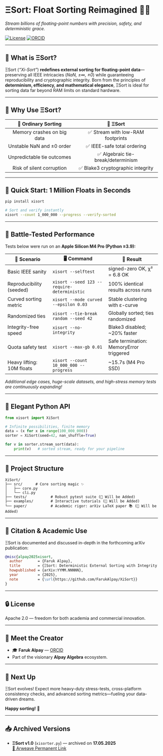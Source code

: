 # ΞSort: Float Sorting Reimagined 🎲✨

*Stream billions of floating-point numbers with precision, safety, and deterministic grace.*

[![License](https://img.shields.io/github/license/FarukAlpay/XiSort)](https://github.com/FarukAlpay/XiSort/blob/main/LICENSE)
[![ORCID](https://img.shields.io/badge/ORCID-0009--0009--2207--6528-brightgreen?logo=orcid&logoColor=white)](https://orcid.org/0009-0009-2207-6528)

---

## 🌌 What is ΞSort?

ΞSort (*“Xi-Sort”*) **redefines external sorting for floating-point data**—preserving all IEEE intricacies (*NaN, ±∞, ±0*) while guaranteeing reproducibility and cryptographic integrity. Born from the principles of **determinism, efficiency, and mathematical elegance**, ΞSort is ideal for sorting data far beyond RAM limits on standard hardware.

---

## 🚩 Why Use ΞSort?

| 🐢 Ordinary Sorting             | 🚀 **ΞSort**                      |
|:------------------------------:|:---------------------------------:|
| Memory crashes on big data     | ✅ Stream with low-RAM footprints  |
| Unstable NaN and ±0 order      | ✅ IEEE-safe total ordering        |
| Unpredictable tie outcomes     | ✅ Algebraic tie-break/determinism |
| Risk of silent corruption      | ✅ Blake3 cryptographic integrity  |

---

## 🎯 Quick Start: 1 Million Floats in Seconds

```bash
pip install xisort

# Sort and verify instantly
xisort --count 1_000_000 --progress --verify-sorted
```

---

## 🚧 Battle-Tested Performance

Tests below were run on an **Apple Silicon M4 Pro (Python ≥3.9):**

| 🧪 Scenario                | 🖥 Command                                 | 📌 Result                              |
|---------------------------|-------------------------------------------|----------------------------------------|
| Basic IEEE sanity         | `xisort --selftest`                       | signed-zero OK, χ² = 6.8 OK            |
| Reproducibility (seeded)  | `xisort --seed 123 --require-deterministic`| 100% identical results across runs     |
| Curved sorting metric     | `xisort --mode curved --epsilon 0.03`      | Stable clustering with ε-curve         |
| Randomized ties           | `xisort --tie-break random --seed 42`      | Globally sorted; ties randomized       |
| Integrity-free speed      | `xisort --no-integrity`                   | Blake3 disabled; ~20% faster           |
| Quota safety test         | `xisort --max-gb 0.01`                    | Safe termination: MemoryError triggered|
| Heavy lifting: 10M floats | `xisort --count 10_000_000 --progress`    | ~15.7s (M4 Pro SSD)                    |

*Additional edge cases, huge-scale datasets, and high-stress memory tests are continuously expanding!*

---

## 🔮 Elegant Python API

```python
from xisort import XiSort

# Infinite possibilities, finite memory
data = (x for x in range(100_000_000))
sorter = XiSort(seed=42, nan_shuffle=True)

for v in sorter.stream_sort(data):
    print(v)   # sorted stream, ready for your pipeline
```

---

## 📂 Project Structure

```
XiSort/
├── src/      # Core sorting magic ✨
│   ├── core.py
│   └── cli.py
├── tests/           # Robust pytest suite (🐣 Will be Added)
├── examples/        # Interactive tutorials (🐣 Will be Added)
└── paper/           # Academic rigor: arXiv LaTeX paper 📚 (🐣 Will be Added)
```

---

## 📖 Citation & Academic Use

ΞSort is documented and discussed in-depth in the forthcoming arXiv publication:

```bibtex
@misc{alpay2025xisort,
  author       = {Faruk Alpay},
  title        = {ΞSort: Deterministic External Sorting with Integrity Guarantees},
  howpublished = {arXiv:YYMM.NNNNN},
  year         = {2025},
  note         = {\url{https://github.com/FarukAlpay/XiSort}}
}
```

---

## 🔒 License

Apache 2.0 — freedom for both academia and commercial innovation.

---

## 🌠 Meet the Creator

- 🎓 **Faruk Alpay** — [ORCID](https://orcid.org/0009-0009-2207-6528)
- Part of the visionary **Alpay Algebra** ecosystem.

---

## 🚀 Next Up

ΞSort evolves! Expect more heavy-duty stress-tests, cross-platform consistency checks, and advanced sorting metrics—fueling your data-driven dreams.

**Happy sorting!** 🎉 

---

## 📥 Archived Versions

- **ΞSort v1.0** (`xisorter.py`) — archived on **17.05.2025**  
[🔗 Arweave Permanent Link](https://arweave.net/Ne3JzFN2sDDMSgwZn8s8ADHr8kEFMzC7oIxNLRbmw1c)
